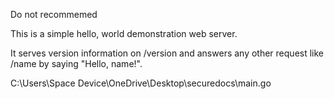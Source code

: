 Do not recommemed

This is a simple hello, world demonstration web server.

It serves version information on /version and answers any other request like /name by saying "Hello, name!".

C:\Users\Space Device\OneDrive\Desktop\securedocs\main.go
